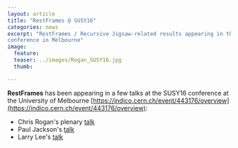 ```yaml
---
layout: article
title: "RestFrames @ SUSY16"
categories: news
excerpt: "RestFrames / Recursive Jigsaw-related results appearing in the SUSY16
conference in Melbourne"
image:
  feature:
  teaser: ../images/Rogan_SUSY16.jpg
  thumb:

---
```


**RestFrames** has been appearing in a few talks at the SUSY16
  conference at the University of Melbourne
  [https://indico.cern.ch/event/443176/overview](https://indico.cern.ch/event/443176/overview):

- Chris Rogan's plenary [talk](https://indico.cern.ch/event/443176/contributions/2195554/)
- Paul Jackson's
[talk](https://indico.cern.ch/event/443176/contributions/2167852/)
- Larry Lee's [talk](https://indico.cern.ch/event/443176/contributions/2167844/)


